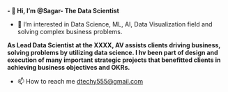 **- 👋 Hi, I’m @Sagar- The Data Scientist**
- 👀 I’m interested in Data Science, ML, AI, Data Visualization field and solving complex business problems.

**As Lead Data Scientist at the XXXX, AV assists clients driving business, solving problems by utilizing data science. I hv been part of  design and execution of many important strategic projects that benefitted clients in achieving business objectives and OKRs.**

- 📫 How to reach me dtechy555@gmail.com

<!---
AbhishekDataScientist/AbhishekDataScientist is a ✨ special ✨ repository because its `README.md` (this file) appears on your GitHub profile.
You can click the Preview link to take a look at your changes.
--->
